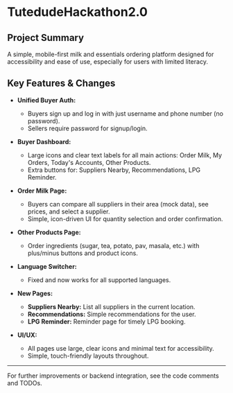 # TutedudeHackathon2.0

## Project Summary
A simple, mobile-first milk and essentials ordering platform designed for accessibility and ease of use, especially for users with limited literacy.

## Key Features & Changes

- **Unified Buyer Auth:**
  - Buyers sign up and log in with just username and phone number (no password).
  - Sellers require password for signup/login.

- **Buyer Dashboard:**
  - Large icons and clear text labels for all main actions: Order Milk, My Orders, Today's Accounts, Other Products.
  - Extra buttons for: Suppliers Nearby, Recommendations, LPG Reminder.

- **Order Milk Page:**
  - Buyers can compare all suppliers in their area (mock data), see prices, and select a supplier.
  - Simple, icon-driven UI for quantity selection and order confirmation.

- **Other Products Page:**
  - Order ingredients (sugar, tea, potato, pav, masala, etc.) with plus/minus buttons and product icons.

- **Language Switcher:**
  - Fixed and now works for all supported languages.

- **New Pages:**
  - **Suppliers Nearby:** List all suppliers in the current location.
  - **Recommendations:** Simple recommendations for the user.
  - **LPG Reminder:** Reminder page for timely LPG booking.

- **UI/UX:**
  - All pages use large, clear icons and minimal text for accessibility.
  - Simple, touch-friendly layouts throughout.

---

For further improvements or backend integration, see the code comments and TODOs.